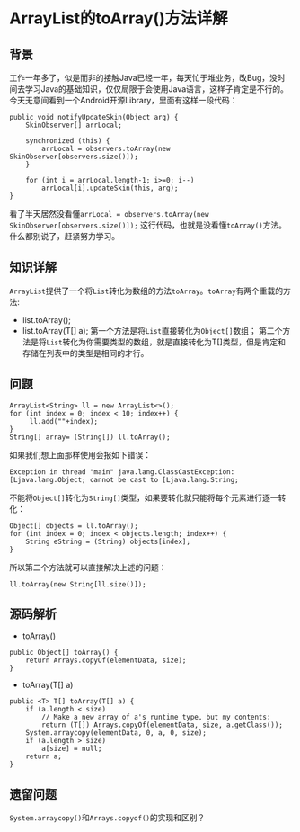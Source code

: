 # ArrayList的toArray()方法详解
## 背景
工作一年多了，似是而非的接触Java已经一年，每天忙于堆业务，改Bug，没时间去学习Java的基础知识，仅仅局限于会使用Java语言，这样子肯定是不行的。今天无意间看到一个Android开源Library，里面有这样一段代码：
```
public void notifyUpdateSkin(Object arg) {
    SkinObserver[] arrLocal;

    synchronized (this) {
        arrLocal = observers.toArray(new SkinObserver[observers.size()]);
    }

    for (int i = arrLocal.length-1; i>=0; i--)
        arrLocal[i].updateSkin(this, arg);
}
```
看了半天居然没看懂`arrLocal = observers.toArray(new SkinObserver[observers.size()]);`
这行代码，也就是没看懂`toArray()`方法。什么都别说了，赶紧努力学习。
## 知识详解
`ArrayList`提供了一个将`List`转化为数组的方法`toArray`。`toArray`有两个重载的方法:
* list.toArray();
* list.toArray(T[] a);
第一个方法是将`List`直接转化为`Object[]`数组；
第二个方法是将`List`转化为你需要类型的数组，就是直接转化为T[]类型，但是肯定和存储在列表中的类型是相同的才行。

## 问题
```
ArrayList<String> ll = new ArrayList<>();
for (int index = 0; index < 10; index++) {
	 ll.add(""+index);
}
String[] array= (String[]) ll.toArray();
```
如果我们想上面那样使用会报如下错误：
```
Exception in thread "main" java.lang.ClassCastException: [Ljava.lang.Object; cannot be cast to [Ljava.lang.String;
```
不能将`Object[]`转化为`String[]`类型，如果要转化就只能将每个元素进行逐一转化：
```
Object[] objects = ll.toArray();
for (int index = 0; index < objects.length; index++) {
    String eString = (String) objects[index];
}
```
所以第二个方法就可以直接解决上述的问题：
```
ll.toArray(new String[ll.size()]);
```
## 源码解析
* toArray()
```
public Object[] toArray() {
    return Arrays.copyOf(elementData, size);
}
```
* toArray(T[] a)
```
public <T> T[] toArray(T[] a) {
    if (a.length < size)
        // Make a new array of a's runtime type, but my contents:
        return (T[]) Arrays.copyOf(elementData, size, a.getClass());
    System.arraycopy(elementData, 0, a, 0, size);
    if (a.length > size)
        a[size] = null;
    return a;
}
```  

## 遗留问题
`System.arraycopy()`和`Arrays.copyof()`的实现和区别？
